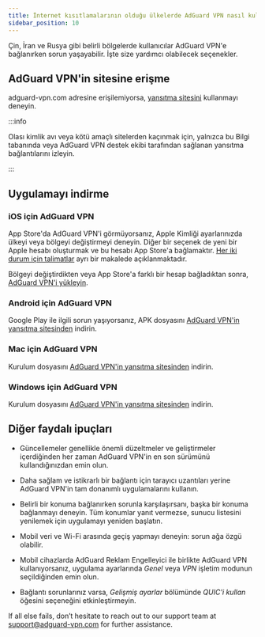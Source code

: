 ```yaml
---
title: İnternet kısıtlamalarının olduğu ülkelerde AdGuard VPN nasıl kullanılır
sidebar_position: 10
---
```


Çin, İran ve Rusya gibi belirli bölgelerde kullanıcılar AdGuard VPN'e bağlanırken sorun yaşayabilir. İşte size yardımcı olabilecek seçenekler.

## AdGuard VPN'in sitesine erişme

adguard-vpn.com adresine erişilemiyorsa, [yansıtma sitesini](https://adguardvpn-help.info/) kullanmayı deneyin.

:::info

Olası kimlik avı veya kötü amaçlı sitelerden kaçınmak için, yalnızca bu Bilgi tabanında veya AdGuard VPN destek ekibi tarafından sağlanan yansıtma bağlantılarını izleyin.

:::

## Uygulamayı indirme

### iOS için AdGuard VPN

App Store'da AdGuard VPN'i görmüyorsanız, Apple Kimliği ayarlarınızda ülkeyi veya bölgeyi değiştirmeyi deneyin. Diğer bir seçenek de yeni bir Apple hesabı oluşturmak ve bu hesabı App Store'a bağlamaktır. [Her iki durum için talimatlar](/adguard-vpn-for-ios/solving-problems/app-store) ayrı bir makalede açıklanmaktadır.

Bölgeyi değiştirdikten veya App Store'a farklı bir hesap bağladıktan sonra, [AdGuard VPN'i yükleyin](https://apps.apple.com/us/app/adguard-vpn-unlimited-fast/id1525373602).

### Android için AdGuard VPN

Google Play ile ilgili sorun yaşıyorsanız, APK dosyasını [AdGuard VPN'in yansıtma sitesinden](https://adguardvpn-help.info/android/overview.html) indirin.

### Mac için AdGuard VPN

Kurulum dosyasını [AdGuard VPN'in yansıtma sitesinden](https://adguardvpn-help.info/windows/overview.html) indirin.

### Windows için AdGuard VPN

Kurulum dosyasını [AdGuard VPN'in yansıtma sitesinden](https://adguardvpn-help.info/mac/overview.html) indirin.

## Diğer faydalı ipuçları

- Güncellemeler genellikle önemli düzeltmeler ve geliştirmeler içerdiğinden her zaman AdGuard VPN'in en son sürümünü kullandığınızdan emin olun.

- Daha sağlam ve istikrarlı bir bağlantı için tarayıcı uzantıları yerine AdGuard VPN'in tam donanımlı uygulamalarını kullanın.

- Belirli bir konuma bağlanırken sorunla karşılaşırsanı, başka bir konuma bağlanmayı deneyin. Tüm konumlar yanıt vermezse, sunucu listesini yenilemek için uygulamayı yeniden başlatın.

- Mobil veri ve Wi-Fi arasında geçiş yapmayı deneyin: sorun ağa özgü olabilir.

- Mobil cihazlarda AdGuard Reklam Engelleyici ile birlikte AdGuard VPN kullanıyorsanız, uygulama ayarlarında *Genel* veya *VPN* işletim modunun seçildiğinden emin olun.

- Bağlantı sorunlarınız varsa, *Gelişmiş ayarlar* bölümünde *QUIC'i kullan* öğesini seçeneğini etkinleştirmeyin.

If all else fails, don’t hesitate to reach out to our support team at <support@adguard-vpn.com> for further assistance.
